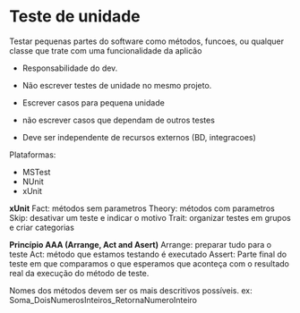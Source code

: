 # Teste de unidade
Testar pequenas partes do software como métodos, funcoes, ou qualquer classe que trate com uma funcionalidade da aplicão
- Responsabilidade do dev.

- Não escrever testes de unidade no mesmo projeto.
- Escrever casos para pequena unidade
- não escrever casos que dependam de outros testes
- Deve ser independente de recursos externos (BD, integracoes)

Plataformas:
- MSTest
- NUnit
- xUnit

<b>xUnit</b>
Fact: métodos sem parametros
Theory: métodos com parametros
Skip: desativar um teste e indicar o motivo
Trait: organizar testes em grupos e criar categorias

<b>Princípio AAA (Arrange, Act and Asert)</b>
Arrange: preparar tudo para o teste
Act: método que estamos testando é executado
Assert: Parte final do teste em que comparamos o que esperamos que aconteça com o resultado real da execução do método de teste.

Nomes dos métodos devem ser os mais descritivos possíveis.
ex: Soma_DoisNumerosInteiros_RetornaNumeroInteiro